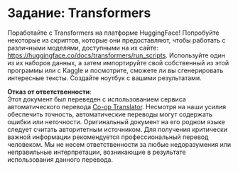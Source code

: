 <!--
CO_OP_TRANSLATOR_METADATA:
{
  "original_hash": "177f3ea3995d725e6f9f5c66af16edcd",
  "translation_date": "2025-08-26T06:37:39+00:00",
  "source_file": "lessons/5-NLP/18-Transformers/assignment.md",
  "language_code": "ru"
}
-->
# Задание: Transformers

Поработайте с Transformers на платформе HuggingFace! Попробуйте некоторые из скриптов, которые они предоставляют, чтобы работать с различными моделями, доступными на их сайте: https://huggingface.co/docs/transformers/run_scripts. Используйте один из их наборов данных, а затем импортируйте свой собственный из этой программы или с Kaggle и посмотрите, сможете ли вы сгенерировать интересные тексты. Создайте ноутбук с вашими результатами.

**Отказ от ответственности**:  
Этот документ был переведен с использованием сервиса автоматического перевода [Co-op Translator](https://github.com/Azure/co-op-translator). Несмотря на наши усилия обеспечить точность, автоматические переводы могут содержать ошибки или неточности. Оригинальный документ на его родном языке следует считать авторитетным источником. Для получения критически важной информации рекомендуется профессиональный перевод человеком. Мы не несем ответственности за любые недоразумения или неправильные интерпретации, возникающие в результате использования данного перевода.